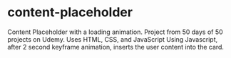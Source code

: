 # content-placeholder
Content Placeholder with a loading animation. Project from 50 days of 50 projects on Udemy. Uses HTML, CSS, and JavaScript
Using Javascript, after 2 second keyframe animation, inserts the user content into the card. 
